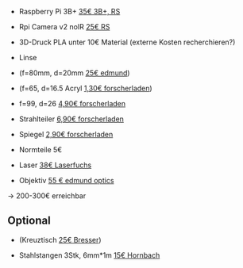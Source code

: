 * Raspberry Pi 3B+ [35€ 3B+, RS](https://de.rs-online.com/web/p/entwicklungskits-prozessor-mikrocontroller/1373331/)
* Rpi Camera v2 noIR [25€ RS](https://de.rs-online.com/web/p/videomodule/9132673/)
* 3D-Druck PLA unter 10€ Material (externe Kosten recherchieren?)

* Linse
 * (f=80mm, d=20mm [25€ edmund](https://www.edmundoptics.com/p/200mm-dia-x-800mm-fl-uncoated-plano-convex-lens/5903/))
 * (f=65, d=16.5 Acryl [1,30€ forscherladen](https://www.forscherladen.de/opti-media-linse-nr.5-brennweite-65-mm::10-306.OML.html))
 * f=99, d=26 [4,90€ forscherladen](https://www.forscherladen.de/opti-media-achromat-2-linser-f-99-6-mm::10-550.OAL.html)

* Strahlteiler [6,90€ forscherladen](https://www.forscherladen.de/teildurchlaessiger-vorderflaechen-glasspiegel-40-mm-x-30-mm-x-1.3-mm::10-511.TFG.html)
* Spiegel [2,90€ forscherladen](https://www.forscherladen.de/vorderflaechen-glasspiegel-22-mm-x-15-5-mm-x-1-3mm::10-505.VFS.html)

* Normteile 5€

* Laser [38€ Laserfuchs](https://www.laserfuchs.de/de/punktlaser/dd635-1-512x34)
* Objektiv [55 € edmund optics](https://www.edmundoptics.de/p/4x-din-achromatic-commercial-grade-objective/5381/)


-> 200-300€ erreichbar

## Optional
* (Kreuztisch [25€ Bresser](https://www.bresser.de/en/Microscopes-Magnifiers/BRESSER-Biolux-Cross-Table.html))

* Stahlstangen 3Stk, 6mm*1m [15€ Hornbach](https://www.hornbach.de/shop/Rundstange-Edelstahl-6-mm-1-m/7813904/artikel.html)
